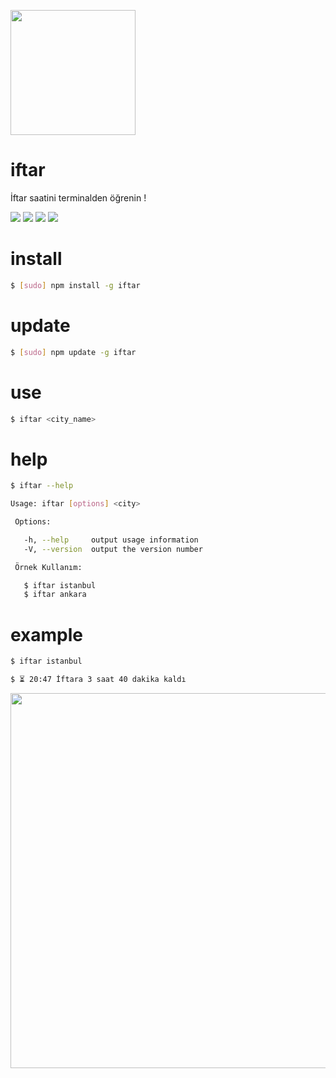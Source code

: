 
<p>
<a href="https://dribbble.com/shots/1961669-Pin-Istanbul-City">
<img src="https://d13yacurqjgara.cloudfront.net/users/43340/screenshots/1961669/pin-istanbul-city.png" width="200">
</a>
</p>

# iftar
İftar saatini terminalden öğrenin !

<img src="https://img.shields.io/npm/dt/iftar.svg">
<img src="https://img.shields.io/npm/v/iftar.svg">
<img src="https://img.shields.io/npm/l/iftar.svg">
<img src="https://img.shields.io/badge/cli-iftar-orange.svg">

# install

```bash
$ [sudo] npm install -g iftar
```
# update

```bash
$ [sudo] npm update -g iftar
```

# use

```bash
$ iftar <city_name>
```

# help

```bash
$ iftar --help

Usage: iftar [options] <city>

 Options:

   -h, --help     output usage information
   -V, --version  output the version number

 Örnek Kullanım:

   $ iftar istanbul
   $ iftar ankara
```

# example

```bash
$ iftar istanbul

$ ⏳ 20:47 İftara 3 saat 40 dakika kaldı
```

<p align="center">
<a href="https://asciinema.org/a/4kl96d4dq2ocfzoagust6oj7p" target="_blank"><img src="https://asciinema.org/a/4kl96d4dq2ocfzoagust6oj7p.png" width="600" /></a>
</p>
